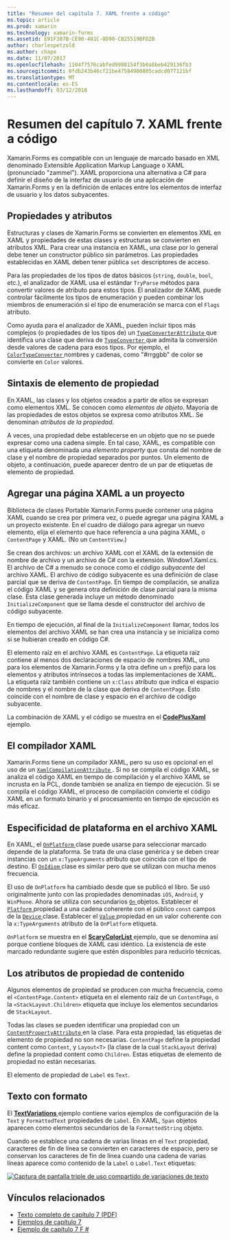 ```yaml
---
title: "Resumen del capítulo 7. XAML frente a código"
ms.topic: article
ms.prod: xamarin
ms.technology: xamarin-forms
ms.assetid: E91F387B-CE90-481C-8D90-CB25519BFD2B
author: charlespetzold
ms.author: chape
ms.date: 11/07/2017
ms.openlocfilehash: 1104f7576cabfed9988154f3b6a8beb429136fb3
ms.sourcegitcommit: 0fdb243b46cf21be47584900805cadcd077121bf
ms.translationtype: MT
ms.contentlocale: es-ES
ms.lasthandoff: 03/12/2018
---
```

# <a name="summary-of-chapter-7-xaml-vs-code"></a>Resumen del capítulo 7. XAML frente a código

Xamarin.Forms es compatible con un lenguaje de marcado basado en XML denominado Extensible Application Markup Language o XAML (pronunciado "zammel"). XAML proporciona una alternativa a C# para definir el diseño de la interfaz de usuario de una aplicación de Xamarin.Forms y en la definición de enlaces entre los elementos de interfaz de usuario y los datos subyacentes.

## <a name="properties-and-attributes"></a>Propiedades y atributos

Estructuras y clases de Xamarin.Forms se convierten en elementos XML en XAML y propiedades de estas clases y estructuras se convierten en atributos XML. Para crear una instancia en XAML, una clase por lo general debe tener un constructor público sin parámetros. Las propiedades establecidas en XAML deben tener pública `set` descriptores de acceso.

Para las propiedades de los tipos de datos básicos (`string`, `double`, `bool`, etc.), el analizador de XAML usa el estándar `TryParse` métodos para convertir valores de atributo para estos tipos. El analizador de XAML puede controlar fácilmente los tipos de enumeración y pueden combinar los miembros de enumeración si el tipo de enumeración se marca con el `Flags` atributo.

Como ayuda para el analizador de XAML, pueden incluir tipos más complejos (o propiedades de los tipos de) un [ `TypeConverterAttribute` ](https://developer.xamarin.com/api/type/Xamarin.Forms.TypeConverterAttribute/) que identifica una clase que deriva de [ `TypeConverter` ](https://developer.xamarin.com/api/type/Xamarin.Forms.TypeConverter/) que admita la conversión desde valores de cadena para esos tipos. Por ejemplo, el [ `ColorTypeConverter` ](https://developer.xamarin.com/api/type/Xamarin.Forms.ColorTypeConverter/) nombres y cadenas, como "#rrggbb" de color se convierte en `Color` valores.

## <a name="property-element-syntax"></a>Sintaxis de elemento de propiedad

En XAML, las clases y los objetos creados a partir de ellos se expresan como elementos XML. Se conocen como *elementos de objeto*. Mayoría de las propiedades de estos objetos se expresa como atributos XML. Se denominan *atributos de la propiedad*.

A veces, una propiedad debe establecerse en un objeto que no se puede expresar como una cadena simple. En tal caso, XAML, es compatible con una etiqueta denominada una *elemento property* que consta del nombre de clase y el nombre de propiedad separados por puntos. Un elemento de objeto, a continuación, puede aparecer dentro de un par de etiquetas de elemento de propiedad.

## <a name="adding-a-xaml-page-to-your-project"></a>Agregar una página XAML a un proyecto

Biblioteca de clases Portable Xamarin.Forms puede contener una página XAML cuando se crea por primera vez, o puede agregar una página XAML a un proyecto existente. En el cuadro de diálogo para agregar un nuevo elemento, elija el elemento que hace referencia a una página XAML, o `ContentPage` y XAML. (No un `ContentView`.)

Se crean dos archivos: un archivo XAML con el XAML de la extensión de nombre de archivo y un archivo de C# con la extensión. Window1.Xaml.cs. El archivo de C# a menudo se conoce como el *código subyacente* del archivo XAML. El archivo de código subyacente es una definición de clase parcial que se deriva de `ContentPage`. En tiempo de compilación, se analiza el código XAML y se genera otra definición de clase parcial para la misma clase. Esta clase generada incluye un método denominado `InitializeComponent` que se llama desde el constructor del archivo de código subyacente.

En tiempo de ejecución, al final de la `InitializeComponent` llamar, todos los elementos del archivo XAML se han crea una instancia y se inicializa como si se hubieran creado en código C#.

El elemento raíz en el archivo XAML es `ContentPage`. La etiqueta raíz contiene al menos dos declaraciones de espacio de nombres XML, uno para los elementos de Xamarin.Forms y la otra define un `x` prefijo para los elementos y atributos intrínsecos a todas las implementaciones de XAML. La etiqueta raíz también contiene un `x:Class` atributo que indica el espacio de nombres y el nombre de la clase que deriva de `ContentPage`. Esto coincide con el nombre de clase y espacio en el archivo de código subyacente.

La combinación de XAML y el código se muestra en el [ **CodePlusXaml** ](https://github.com/xamarin/xamarin-forms-book-samples/tree/master/Chapter07) ejemplo.

## <a name="the-xaml-compiler"></a>El compilador XAML

Xamarin.Forms tiene un compilador XAML, pero su uso es opcional en el uso de un [ `XamlCompilationAttribute` ](https://developer.xamarin.com/api/type/Xamarin.Forms.Xaml.XamlCompilationAttribute/). Si no se compila el código XAML, se analiza el código XAML en tiempo de compilación y el archivo XAML se incrusta en la PCL, donde también se analiza en tiempo de ejecución. Si se compila el código XAML, el proceso de compilación convierte el código XAML en un formato binario y el procesamiento en tiempo de ejecución es más eficaz.

## <a name="platform-specificity-in-the-xaml-file"></a>Especificidad de plataforma en el archivo XAML

En XAML, el [ `OnPlatform` ](https://developer.xamarin.com/api/type/Xamarin.Forms.OnPlatform%3CT%3E/) clase puede usarse para seleccionar marcado depende de la plataforma. Se trata de una clase genérica y se deben crear instancias con un `x:TypeArguments` atributo que coincida con el tipo de destino. El [ `OnIdiom` ](https://developer.xamarin.com/api/type/Xamarin.Forms.OnIdiom%3CT%3E/) clase es similar pero que se utilizan con mucha menos frecuencia.

El uso de `OnPlatform` ha cambiado desde que se publicó el libro. Se usó originalmente junto con las propiedades denominadas `iOS`, `Android`, y `WinPhone`. Ahora se utiliza con secundarios [ `On` ](https://developer.xamarin.com/api/type/Xamarin.Forms.On/) objetos. Establecer el [ `Platform` ](https://developer.xamarin.com/api/property/Xamarin.Forms.On.Platform/) propiedad a una cadena coherente con el público `const` campos de la [ `Device` ](https://developer.xamarin.com/api/type/Xamarin.Forms.Device/) clase. Establecer el [ `Value` ](https://developer.xamarin.com/api/property/Xamarin.Forms.On.Value/) propiedad en un valor coherente con la `x:TypeArguments` atributo de la `OnPlatform` etiqueta.

`OnPlatform` se muestra en el [ **ScaryColorList** ](https://github.com/xamarin/xamarin-forms-book-samples/tree/master/Chapter07/ScaryColorList) ejemplo, que se denomina así porque contiene bloques de XAML casi idéntico. La existencia de este marcado redundante sugiere que estén disponibles para reducirlo técnicas.

## <a name="the-content-property-attributes"></a>Los atributos de propiedad de contenido

Algunos elementos de propiedad se producen con mucha frecuencia, como el `<ContentPage.Content>` etiqueta en el elemento raíz de un `ContentPage`, o la `<StackLayout.Children>` etiqueta que incluye los elementos secundarios de `StackLayout`.

Todas las clases se pueden identificar una propiedad con un [ `ContentPropertyAttribute` ](https://developer.xamarin.com/api/type/Xamarin.Forms.ContentPropertyAttribute/) en la clase. Para esta propiedad, las etiquetas de elemento de propiedad no son necesarias. `ContentPage` define la propiedad content como `Content`, y `Layout<T>` (la clase de la cual `StackLayout` deriva) define la propiedad content como `Children`. Estas etiquetas de elemento de propiedad no están necesarias.

El elemento de propiedad de `Label` es `Text`.

## <a name="formatted-text"></a>Texto con formato

El [ **TextVariations** ](https://github.com/xamarin/xamarin-forms-book-samples/tree/master/Chapter07/TextVariations) ejemplo contiene varios ejemplos de configuración de la `Text` y `FormattedText` propiedades de `Label`. En XAML, `Span` objetos aparecen como elementos secundarios de la `FormattedString` objeto.

 Cuando se establece una cadena de varias líneas en el `Text` propiedad, caracteres de fin de línea se convierten en caracteres de espacio, pero se conservan los caracteres de fin de línea cuando una cadena de varias líneas aparece como contenido de la `Label` o `Label.Text` etiquetas:

 [![Captura de pantalla triple de uso compartido de variaciones de texto](images/ch07fg03-small.png "variaciones de texto con formato")](images/ch07fg03-large.png#lightbox "variaciones de texto con formato")



## <a name="related-links"></a>Vínculos relacionados

- [Texto completo de capítulo 7 (PDF)](https://download.xamarin.com/developer/xamarin-forms-book/XamarinFormsBook-Ch07-Apr2016.pdf)
- [Ejemplos de capítulo 7](https://github.com/xamarin/xamarin-forms-book-samples/tree/master/Chapter07)
- [Ejemplo de capítulo 7 F #](https://github.com/xamarin/xamarin-forms-book-samples/tree/master/Chapter07/FS/CodePlusXaml)
